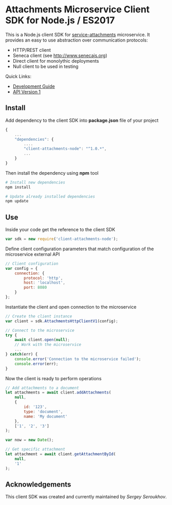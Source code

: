 # Attachments Microservice Client SDK for Node.js / ES2017

This is a Node.js client SDK for [service-attachments](https://github.com/pip-services-content2/service-attachments-node) microservice.
It provides an easy to use abstraction over communication protocols:

* HTTP/REST client
* Seneca client (see http://www.senecajs.org)
* Direct client for monolythic deployments
* Null client to be used in testing

<a name="links"></a> Quick Links:

* [Development Guide](doc/Development.md)
* [API Version 1](doc/NodeClientApiV1.md)

## Install

Add dependency to the client SDK into **package.json** file of your project
```javascript
{
    ...
    "dependencies": {
        ....
        "client-attachments-node": "^1.0.*",
        ...
    }
}
```

Then install the dependency using **npm** tool
```bash
# Install new dependencies
npm install

# Update already installed dependencies
npm update
```

## Use

Inside your code get the reference to the client SDK
```javascript
var sdk = new require('client-attachments-node');
```

Define client configuration parameters that match configuration of the microservice external API
```javascript
// Client configuration
var config = {
    connection: {
        protocol: 'http',
        host: 'localhost', 
        port: 8080
    }
};
```

Instantiate the client and open connection to the microservice
```javascript
// Create the client instance
var client = sdk.AttachmentsHttpClientV1(config);

// Connect to the microservice
try {
    await client.open(null);
    // Work with the microservice
    ...
} catch(err) {
    console.error('Connection to the microservice failed');
    console.error(err);
}
```

Now the client is ready to perform operations
```javascript
// Add attachments to a document
let attachments = await client.addAttachments(
    null,
    { 
        id: '123',
        type: 'document',
        name: 'My document'
    },
    ['1', '2', '3']
);
```

```javascript
var now = new Date();

// Get specific attachment
let attachment = await client.getAttachmentById(
    null,
    '1'
);
```    

## Acknowledgements

This client SDK was created and currently maintained by *Sergey Seroukhov*.

